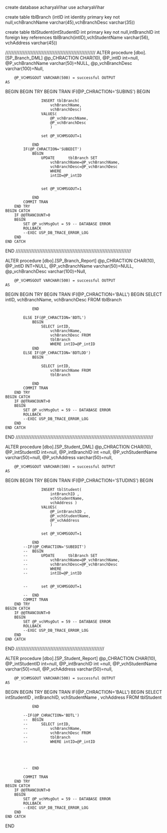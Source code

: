 create database acharyaVihar
use acharyaVihar

create table tblBranch (intID int identity primary key not null,vchBranchName varchar(45),vchBranchDesc varchar(35))

create table tblStudent(intStudentID int primary key not null,intBranchID int foreign key references tblBranch(intID),vchStudentName varchar(56), vchAddress varchar(45))

/////////////////////////////////////////////////////////
ALTER procedure [dbo].[SP_Branch_DML]
		@p_CHRACTION CHAR(10),
		@P_intID int=null,
		@P_vchBranchName  varchar(50)=NULL,
		@p_vchBranchDesc varchar(100)=Null,
		
		
		@P_VCHMSGOUT VARCHAR(500) = successful OUTPUT
	AS
BEGIN
	BEGIN TRY
		BEGIN TRAN 
			IF(@P_CHRACTION='SUBINS')
				BEGIN
									
					INSERT tblBranch(
						vchBranchName,
						vchBranchDesc)
					VALUES(
						@P_vchBranchName,
						@P_vchBranchDesc
						)
		
					set @P_VCHMSGOUT=1
				
				END
			IF(@P_CHRACTION='SUBEDIT')
				BEGIN
					UPDATE 		tblBranch SET 	
						vchBranchName=@P_vchBranchName,
						vchBranchDesc=@P_vchBranchDesc
						WHERE 
						intID=@P_intID
					
		
					set @P_VCHMSGOUT=1
				
				END
			COMMIT TRAN  
		END TRY
	BEGIN CATCH
		IF @@TRANCOUNT>0
		BEGIN
			SET @P_vchMsgOut = 59 -- DATABASE ERROR
			ROLLBACK
			--EXEC USP_DB_TRACE_ERROR_LOG
		END
	END CATCH
END
/////////////////////////////////////////////////////////////////////////

ALTER procedure [dbo].[SP_Branch_Report]
		@p_CHRACTION CHAR(10),
		@P_intID INT=NULL,
		@P_vchBranchName  varchar(50)=NULL,
		@p_vchBranchDesc varchar(100)=Null,
		
		
		@P_VCHMSGOUT VARCHAR(500) = successful OUTPUT
	AS
BEGIN
	BEGIN TRY
		BEGIN TRAN 
			IF(@P_CHRACTION='BALL')
				BEGIN
					SELECT intID,
						vchBranchName,
						vchBranchDesc FROM 
						tblBranch

					
		
				
				
				END

			ELSE IF(@P_CHRACTION='BDTL')
				BEGIN
					SELECT intID,
						vchBranchName,
						vchBranchDesc FROM 
						tblBranch
						WHERE intID=@P_intID
				END
			ELSE IF(@P_CHRACTION='BDTLDD')
				BEGIN
					
					SELECT intID,
						vchBranchName FROM 
						tblBranch
						
				END
			COMMIT TRAN  
		END TRY
	BEGIN CATCH
		IF @@TRANCOUNT>0
		BEGIN
			SET @P_vchMsgOut = 59 -- DATABASE ERROR
			ROLLBACK
			--EXEC USP_DB_TRACE_ERROR_LOG
		END
	END CATCH
END
///////////////////////////////////////////////////////////////////////////////////////

ALTER procedure [dbo].[SP_Student_DML]
		@p_CHRACTION CHAR(10),
		@P_intStudentID int=null,
		@P_intBranchID int =null,
		@P_vchStudentName varchar(50)=null,
		@P_vchAddress varchar(50)=null,

		
		@P_VCHMSGOUT VARCHAR(500) = successful OUTPUT
	AS
BEGIN
	BEGIN TRY
		BEGIN TRAN 
			IF(@P_CHRACTION='STUDINS')
				BEGIN
									
					INSERT tblStudent(
						intBranchID ,
						vchStudentName,
						vchAddress )
					VALUES(
						@P_intBranchID ,
						@P_vchStudentName,
						@P_vchAddress
						)
		
					set @P_VCHMSGOUT=1
				
				END
			--IF(@P_CHRACTION='SUBEDIT')
			--	BEGIN
			--		UPDATE 		tblBranch SET 	
			--			vchBranchName=@P_vchBranchName,
			--			vchBranchDesc=@P_vchBranchDesc
			--			WHERE 
			--			intID=@P_intID
					
		
			--		set @P_VCHMSGOUT=1
				
			--	END
			COMMIT TRAN  
		END TRY
	BEGIN CATCH
		IF @@TRANCOUNT>0
		BEGIN
			SET @P_vchMsgOut = 59 -- DATABASE ERROR
			ROLLBACK
			--EXEC USP_DB_TRACE_ERROR_LOG
		END
	END CATCH
END
////////////////////////////////////////////////////////

ALTER procedure [dbo].[SP_Student_Report]
		@p_CHRACTION CHAR(10),
		@P_intStudentID int=null,
		@P_intBranchID int =null,
		@P_vchStudentName varchar(50)=null,
		@P_vchAddress varchar(50)=null,
		
		@P_VCHMSGOUT VARCHAR(500) = successful OUTPUT
	AS
BEGIN
	BEGIN TRY
		BEGIN TRAN 
			IF(@P_CHRACTION='BALL')
				BEGIN
					SELECT intStudentID ,
							intBranchID,
							vchStudentName ,
							vchAddress
						FROM tblStudent

					
		
				
				
				END

			--IF(@P_CHRACTION='BDTL')
			--	BEGIN
			--		SELECT intID,
			--			vchBranchName,
			--			vchBranchDesc FROM 
			--			tblBranch
			--			WHERE intID=@P_intID

					
		
				
				
			--	END
			
			COMMIT TRAN  
		END TRY
	BEGIN CATCH
		IF @@TRANCOUNT>0
		BEGIN
			SET @P_vchMsgOut = 59 -- DATABASE ERROR
			ROLLBACK
			--EXEC USP_DB_TRACE_ERROR_LOG
		END
	END CATCH
END
